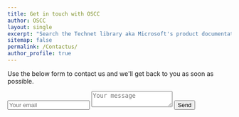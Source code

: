 ```yaml
---
title: Get in touch with OSCC
author: OSCC
layout: single
excerpt: "Search the Technet library aka Microsoft's product documentation."
sitemap: false
permalink: /Contactus/
author_profile: true
---
```

Use the below form to contact us and we'll get back to you as soon as possible.

<form action="http://formspree.io/info@oscc.be" method="POST">
  <input name="email" type="email" placeholder="Your email">
  <textarea name="message" placeholder="Your message"></textarea>
  <button type="submit">Send</button>
</form>

